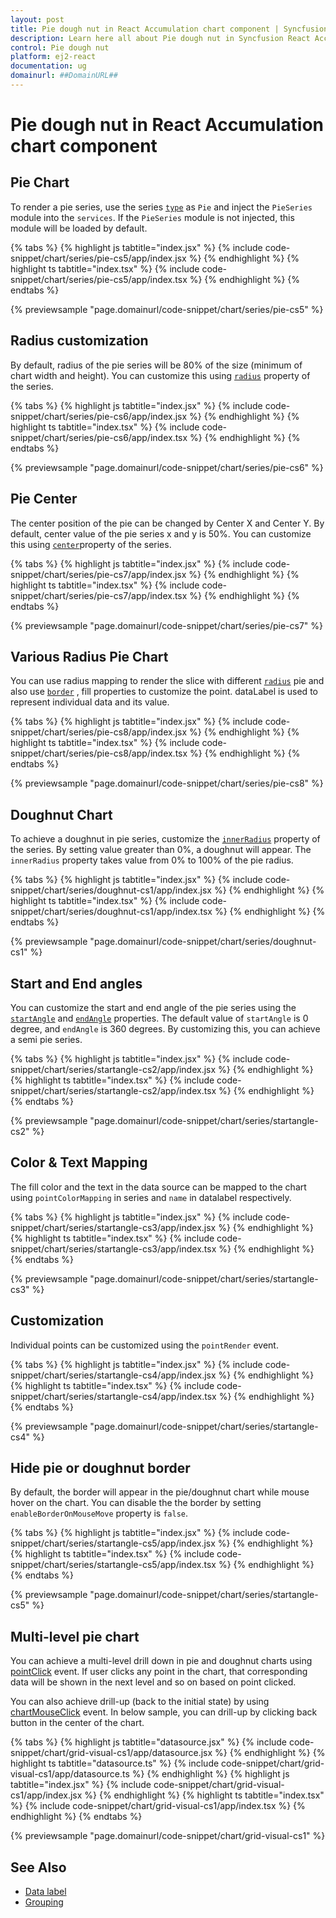 ```yaml
---
layout: post
title: Pie dough nut in React Accumulation chart component | Syncfusion
description: Learn here all about Pie dough nut in Syncfusion React Accumulation chart component of Syncfusion Essential JS 2 and more.
control: Pie dough nut 
platform: ej2-react
documentation: ug
domainurl: ##DomainURL##
---
```


# Pie dough nut in React Accumulation chart component

## Pie Chart

To render a pie series, use the series [`type`](https://ej2.syncfusion.com/react/documentation/api/accumulation-chart/accumulationSeriesModel/#type) as `Pie` and inject the `PieSeries` module into the `services`. If the `PieSeries` module is not injected, this module will be loaded by default.

{% tabs %}
{% highlight js tabtitle="index.jsx" %}
{% include code-snippet/chart/series/pie-cs5/app/index.jsx %}
{% endhighlight %}
{% highlight ts tabtitle="index.tsx" %}
{% include code-snippet/chart/series/pie-cs5/app/index.tsx %}
{% endhighlight %}
{% endtabs %}

 {% previewsample "page.domainurl/code-snippet/chart/series/pie-cs5" %}

## Radius customization

By default, radius of the pie series will be 80% of the size (minimum of chart width and height).
You can customize this using [`radius`](https://ej2.syncfusion.com/react/documentation/api/accumulation-chart/accumulationSeries/#radius) property of the series.

{% tabs %}
{% highlight js tabtitle="index.jsx" %}
{% include code-snippet/chart/series/pie-cs6/app/index.jsx %}
{% endhighlight %}
{% highlight ts tabtitle="index.tsx" %}
{% include code-snippet/chart/series/pie-cs6/app/index.tsx %}
{% endhighlight %}
{% endtabs %}

 {% previewsample "page.domainurl/code-snippet/chart/series/pie-cs6" %}

## Pie Center

The center position of the pie can be changed by Center X and Center Y. By default, center value of the pie series x and y is 50%. You can customize this using [`center`](https://ej2.syncfusion.com/react/documentation/api/accumulation-chart/accumulationChartModel/#center)property of the series.

{% tabs %}
{% highlight js tabtitle="index.jsx" %}
{% include code-snippet/chart/series/pie-cs7/app/index.jsx %}
{% endhighlight %}
{% highlight ts tabtitle="index.tsx" %}
{% include code-snippet/chart/series/pie-cs7/app/index.tsx %}
{% endhighlight %}
{% endtabs %}

 {% previewsample "page.domainurl/code-snippet/chart/series/pie-cs7" %}

## Various Radius Pie Chart

You can use radius mapping to render the slice with different [`radius`](https://ej2.syncfusion.com/react/documentation/api/accumulation-chart/accumulationSeries/#radius) pie and also use [`border`](https://ej2.syncfusion.com/react/documentation/api/accumulation-chart/accumulationChartModel/#border) , fill properties to customize the point. dataLabel is used to represent individual data and its value.

{% tabs %}
{% highlight js tabtitle="index.jsx" %}
{% include code-snippet/chart/series/pie-cs8/app/index.jsx %}
{% endhighlight %}
{% highlight ts tabtitle="index.tsx" %}
{% include code-snippet/chart/series/pie-cs8/app/index.tsx %}
{% endhighlight %}
{% endtabs %}

 {% previewsample "page.domainurl/code-snippet/chart/series/pie-cs8" %}

## Doughnut Chart

To achieve a doughnut in pie series, customize the [`innerRadius`](https://ej2.syncfusion.com/react/documentation/api/accumulation-chart/accumulationSeries/#innerradius) property of the series. By setting value greater than 0%, a doughnut will appear. The `innerRadius` property takes value from 0% to 100% of the pie radius.

{% tabs %}
{% highlight js tabtitle="index.jsx" %}
{% include code-snippet/chart/series/doughnut-cs1/app/index.jsx %}
{% endhighlight %}
{% highlight ts tabtitle="index.tsx" %}
{% include code-snippet/chart/series/doughnut-cs1/app/index.tsx %}
{% endhighlight %}
{% endtabs %}

 {% previewsample "page.domainurl/code-snippet/chart/series/doughnut-cs1" %}

## Start and End angles

You can customize the start and end angle of the pie series using the [`startAngle`](https://ej2.syncfusion.com/react/documentation/api/accumulation-chart/accumulationSeries/#startangle) and [`endAngle`](https://ej2.syncfusion.com/react/documentation/api/accumulation-chart/accumulationSeries/#endangle) properties. The default value of  `startAngle` is 0 degree, and `endAngle` is 360 degrees. By customizing this, you can achieve a semi pie series.

{% tabs %}
{% highlight js tabtitle="index.jsx" %}
{% include code-snippet/chart/series/startangle-cs2/app/index.jsx %}
{% endhighlight %}
{% highlight ts tabtitle="index.tsx" %}
{% include code-snippet/chart/series/startangle-cs2/app/index.tsx %}
{% endhighlight %}
{% endtabs %}

 {% previewsample "page.domainurl/code-snippet/chart/series/startangle-cs2" %}

## Color & Text Mapping

The fill color and the text in the data source can be mapped to the chart using `pointColorMapping` in series and `name` in datalabel respectively.

{% tabs %}
{% highlight js tabtitle="index.jsx" %}
{% include code-snippet/chart/series/startangle-cs3/app/index.jsx %}
{% endhighlight %}
{% highlight ts tabtitle="index.tsx" %}
{% include code-snippet/chart/series/startangle-cs3/app/index.tsx %}
{% endhighlight %}
{% endtabs %}

 {% previewsample "page.domainurl/code-snippet/chart/series/startangle-cs3" %}

## Customization

Individual points can be customized using the `pointRender` event.

{% tabs %}
{% highlight js tabtitle="index.jsx" %}
{% include code-snippet/chart/series/startangle-cs4/app/index.jsx %}
{% endhighlight %}
{% highlight ts tabtitle="index.tsx" %}
{% include code-snippet/chart/series/startangle-cs4/app/index.tsx %}
{% endhighlight %}
{% endtabs %}

 {% previewsample "page.domainurl/code-snippet/chart/series/startangle-cs4" %}

## Hide pie or doughnut border

By default, the border will appear in the pie/doughnut chart while mouse hover on the chart. You can disable the the border by setting `enableBorderOnMouseMove` property is `false`.

{% tabs %}
{% highlight js tabtitle="index.jsx" %}
{% include code-snippet/chart/series/startangle-cs5/app/index.jsx %}
{% endhighlight %}
{% highlight ts tabtitle="index.tsx" %}
{% include code-snippet/chart/series/startangle-cs5/app/index.tsx %}
{% endhighlight %}
{% endtabs %}

 {% previewsample "page.domainurl/code-snippet/chart/series/startangle-cs5" %}

## Multi-level pie chart

You can achieve a multi-level drill down in pie and doughnut charts using [pointClick](https://ej2.syncfusion.com/react/documentation/api/accumulation-chart/accumulationChartModel/#pointclick) event. If user clicks any point in the chart, that corresponding data will be shown in the next level and so on based on point clicked.

You can also achieve drill-up (back to the initial state) by using [chartMouseClick](https://ej2.syncfusion.com/react/documentation/api/accumulation-chart/accumulationChartModel/#chartmouseclick) event. In below sample, you can drill-up by clicking back button in the center of the chart.

{% tabs %}
{% highlight js tabtitle="datasource.jsx" %}
{% include code-snippet/chart/grid-visual-cs1/app/datasource.jsx %}
{% endhighlight %}
{% highlight ts tabtitle="datasource.ts" %}
{% include code-snippet/chart/grid-visual-cs1/app/datasource.ts %}
{% endhighlight %}
{% highlight js tabtitle="index.jsx" %}
{% include code-snippet/chart/grid-visual-cs1/app/index.jsx %}
{% endhighlight %}
{% highlight ts tabtitle="index.tsx" %}
{% include code-snippet/chart/grid-visual-cs1/app/index.tsx %}
{% endhighlight %}
{% endtabs %}

 {% previewsample "page.domainurl/code-snippet/chart/grid-visual-cs1" %}

## See Also

* [Data label](./data-label/)
* [Grouping](./grouping/)
